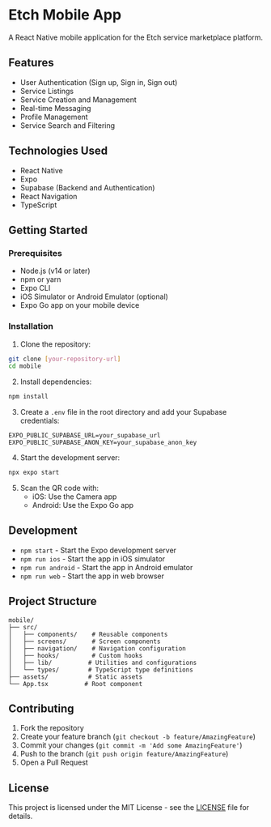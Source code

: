 # Etch Mobile App

A React Native mobile application for the Etch service marketplace platform.

## Features

- User Authentication (Sign up, Sign in, Sign out)
- Service Listings
- Service Creation and Management
- Real-time Messaging
- Profile Management
- Service Search and Filtering

## Technologies Used

- React Native
- Expo
- Supabase (Backend and Authentication)
- React Navigation
- TypeScript

## Getting Started

### Prerequisites

- Node.js (v14 or later)
- npm or yarn
- Expo CLI
- iOS Simulator or Android Emulator (optional)
- Expo Go app on your mobile device

### Installation

1. Clone the repository:
```bash
git clone [your-repository-url]
cd mobile
```

2. Install dependencies:
```bash
npm install
```

3. Create a `.env` file in the root directory and add your Supabase credentials:
```
EXPO_PUBLIC_SUPABASE_URL=your_supabase_url
EXPO_PUBLIC_SUPABASE_ANON_KEY=your_supabase_anon_key
```

4. Start the development server:
```bash
npx expo start
```

5. Scan the QR code with:
   - iOS: Use the Camera app
   - Android: Use the Expo Go app

## Development

- `npm start` - Start the Expo development server
- `npm run ios` - Start the app in iOS simulator
- `npm run android` - Start the app in Android emulator
- `npm run web` - Start the app in web browser

## Project Structure

```
mobile/
├── src/
│   ├── components/    # Reusable components
│   ├── screens/       # Screen components
│   ├── navigation/    # Navigation configuration
│   ├── hooks/         # Custom hooks
│   ├── lib/          # Utilities and configurations
│   └── types/        # TypeScript type definitions
├── assets/           # Static assets
└── App.tsx          # Root component
```

## Contributing

1. Fork the repository
2. Create your feature branch (`git checkout -b feature/AmazingFeature`)
3. Commit your changes (`git commit -m 'Add some AmazingFeature'`)
4. Push to the branch (`git push origin feature/AmazingFeature`)
5. Open a Pull Request

## License

This project is licensed under the MIT License - see the [LICENSE](LICENSE) file for details. 